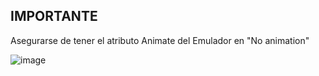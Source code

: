 ## IMPORTANTE

Asegurarse de tener el atributo Animate del Emulador en "No animation"

![image](https://github.com/user-attachments/assets/9553010f-9ec1-4c4e-bc7c-f0737be337d6)
